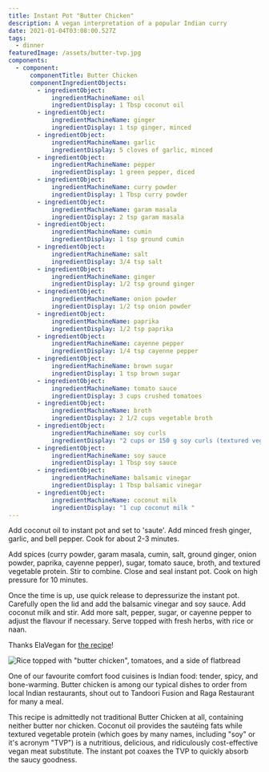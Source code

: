 ```yaml
---
title: Instant Pot "Butter Chicken"
description: A vegan interpretation of a popular Indian curry
date: 2021-01-04T03:08:00.527Z
tags:
  - dinner
featuredImage: /assets/butter-tvp.jpg
components:
  - component:
      componentTitle: Butter Chicken
      componentIngredientObjects:
        - ingredientObject:
            ingredientMachineName: oil
            ingredientDisplay: 1 Tbsp coconut oil
        - ingredientObject:
            ingredientMachineName: ginger
            ingredientDisplay: 1 tsp ginger, minced
        - ingredientObject:
            ingredientMachineName: garlic
            ingredientDisplay: 5 cloves of garlic, minced
        - ingredientObject:
            ingredientMachineName: pepper
            ingredientDisplay: 1 green pepper, diced
        - ingredientObject:
            ingredientMachineName: curry powder
            ingredientDisplay: 1 Tbsp curry powder
        - ingredientObject:
            ingredientMachineName: garam masala
            ingredientDisplay: 2 tsp garam masala
        - ingredientObject:
            ingredientMachineName: cumin
            ingredientDisplay: 1 tsp ground cumin
        - ingredientObject:
            ingredientMachineName: salt
            ingredientDisplay: 3/4 tsp salt
        - ingredientObject:
            ingredientMachineName: ginger
            ingredientDisplay: 1/2 tsp ground ginger
        - ingredientObject:
            ingredientMachineName: onion powder
            ingredientDisplay: 1/2 tsp onion powder
        - ingredientObject:
            ingredientMachineName: paprika
            ingredientDisplay: 1/2 tsp paprika
        - ingredientObject:
            ingredientMachineName: cayenne pepper
            ingredientDisplay: 1/4 tsp cayenne pepper
        - ingredientObject:
            ingredientMachineName: brown sugar
            ingredientDisplay: 1 tsp brown sugar
        - ingredientObject:
            ingredientMachineName: tomato sauce
            ingredientDisplay: 3 cups crushed tomatoes
        - ingredientObject:
            ingredientMachineName: broth
            ingredientDisplay: 2 1/2 cups vegetable broth
        - ingredientObject:
            ingredientMachineName: soy curls
            ingredientDisplay: "2 cups or 150 g soy curls (textured vegetable protein) "
        - ingredientObject:
            ingredientMachineName: soy sauce
            ingredientDisplay: 1 Tbsp soy sauce
        - ingredientObject:
            ingredientMachineName: balsamic vinegar
            ingredientDisplay: 1 Tbsp balsamic vinegar
        - ingredientObject:
            ingredientMachineName: coconut milk
            ingredientDisplay: "1 cup coconut milk "
---
```

Add coconut oil to instant pot and set to 'saute'. Add minced fresh ginger, garlic, and bell pepper. Cook for about 2-3 minutes.

Add spices (curry powder, garam masala, cumin, salt, ground ginger, onion powder, paprika, cayenne pepper), sugar, tomato sauce, broth, and textured vegetable protein. Stir to combine. Close and seal instant pot. Cook on high pressure for 10 minutes.

Once the time is up, use quick release to depressurize the instant pot. Carefully open the lid and add the balsamic vinegar and soy sauce. Add coconut milk and stir. Add more salt, pepper, sugar, or cayenne pepper to adjust the flavour if necessary. Serve topped with fresh herbs, with rice or naan. 

Thanks ElaVegan for [the recipe](https://elavegan.com/vegan-butter-chicken-instant-pot/)!

![Rice topped with "butter chicken", tomatoes, and a side of flatbread](/assets/butter-tvp.jpg "\\\"Butter Chicken\\\" and tomatoes served on top of rice, with a side of flatbread")

One of our favourite comfort food cuisines is Indian food: tender, spicy, and bone-warming. Butter chicken is among our typical dishes to order from local Indian restaurants, shout out to Tandoori Fusion and Raga Restaurant for many a meal.

This recipe is admittedly not traditional Butter Chicken at all, containing neither butter nor chicken. Coconut oil provides the sautéing fats while textured vegetable protein (which goes by many names, including "soy" or it's acronym "TVP") is a nutritious, delicious, and ridiculously cost-effective vegan meat substitute. The instant pot coaxes the TVP to quickly absorb the saucy goodness.